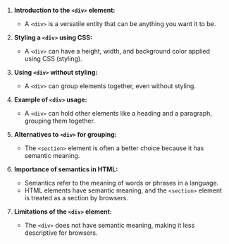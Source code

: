 
1. **Introduction to the `<div>` element:**
   - A `<div>` is a versatile entity that can be anything you want it to be.

2. **Styling a `<div>` using CSS:**
   - A `<div>` can have a height, width, and background color applied using CSS (styling).

3. **Using `<div>` without styling:**
   - A `<div>` can group elements together, even without styling.

4. **Example of `<div>` usage:**
   - A `<div>` can hold other elements like a heading and a paragraph, grouping them together.

5. **Alternatives to `<div>` for grouping:**
   - The `<section>` element is often a better choice because it has semantic meaning.

6. **Importance of semantics in HTML:**
   - Semantics refer to the meaning of words or phrases in a language. 
   - HTML elements have semantic meaning, and the `<section>` element is treated as a section by browsers.

7. **Limitations of the `<div>` element:**
   - The `<div>` does not have semantic meaning, making it less descriptive for browsers.
